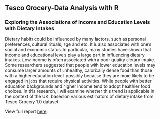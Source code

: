 ## Tesco Grocery-Data Analysis with R
### Exploring the Associations of Income and Education Levels with Dietary Intakes
Dietary habits could be influenced by many factors, such as personal preferences, cultural rituals, age and etc. It is also associated with one’s social and economic status. In particular, many studies have shown that income and educational levels play a large part in influencing dietary intakes. Low income is often associated with a poor quality dietary intake. Some researchers suggested that people with lower education levels may consume larger amounts of unhealthy, calorically dense food than those with a higher education level, possibly because they are more likely to be engaged in jobs that require physical activities. While people with better education backgrounds and higher income tend to adopt healthier food choices. In this research, I will examine whether this trend is applicable in the context of the UK, based on various estimators of dietary intake from Tesco Grocery 1.0 dataset.

View full report [here](https://uibany.github.io/Tesco-Grocery-data-analysis/index).
